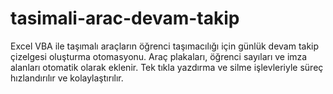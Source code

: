 # tasimali-arac-devam-takip
Excel VBA ile taşımalı araçların öğrenci taşımacılığı için günlük devam takip çizelgesi oluşturma otomasyonu. Araç plakaları, öğrenci sayıları ve imza alanları otomatik olarak eklenir. Tek tıkla yazdırma ve silme işlevleriyle süreç hızlandırılır ve kolaylaştırılır.
